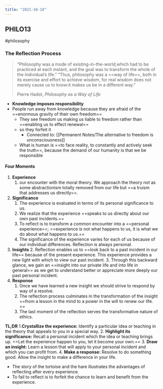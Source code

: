 ```yaml
---
title: "2021-10-18"
---
```

## PHILO13
#philosophy 
### The Reflection Process
> “Philosophy was a mode of existing-in-the-world,which had to be practiced at each instant, and the goal was to transform the whole of the individual’s life.” 
> “Thus, philosophy was a ==way of life==, both in its exercise and effort to achieve wisdom, for real wisdom does not merely cause us to know:it makes us be in a different way.”
> 
> Pierre Hadot, *Philosophy as a Way of Life*

+ **Knowledge imposes responsibility**
+ People run away from knowledge because they are afraid of the ==enormous gravity of their own freedom==
	+ They see freedom us making us liable to freedom rather than ==enabling us to effect renewal==
	+ so they forfeit it
		+ Connected to: [[Permanent Notes/The alternative to freedom is unconsciousness]]
	+ What is human is ==to face reality, to constantly and actively seek the truth==, because the demand of our humanity is that we be responsible

#### Four Moments
1. **Experience**
	1. our encounter with the moral theory. We approach the theory not as some abstractionism totally removed from our life but ==a truism that addresses us directly==.
2. **Significance**
	1. The experience is evaluated in terms of its personal significance to us. 
	2. We realize that the experience ==speaks to us directly about our own past incidents.==
	4. To reflect is to transform a common encounter into a ==personal experience==; ==experience is not what happens to us, it is what we do about what happens to us.==
	5. The significance of the experience varies for each of us because of our individual differences. Reflection is always personal.
3. **Insights**
	2. Reflection enables us to ==look back to a past incident in our life== because of the present experience. This experience provides a new light with which to view our past incident. 
	3. Through this backward glance, we gain an ==insight into our private life and into life in general== as we get to understand better or appreciate more deeply our past personal incident.
4. **Response**
	1. Once we have learned a new insight we should strive to respond by way of a resolve. 
	3. The reflection process culminates in the transformation of the insight ==from a lesson in the mind to a power in the will to renew our life. ==
	5. The last moment of the reflection serves the transformative nature of ethics.

**TL;DR**
1.**Crystallize the experience:** Identify a particular idea or teaching in the theory that appeals to you in a special way.
2. **Highlight its significance:** Recall a personal incident which the idea or teaching brings up. ==Let the experience happen to you, let it become your own.==
3. **Draw an insight:** Learn a lesson that will apply to your personal incident and which you can profit from. 
4. **Make a response:** Resolve to do something good. Allow the insight to make a difference in your life.

+ The story of the tortoise and the hare illustrates the advantages of reflecting after every experience. 
+ To fail to reflect is to forfeit the chance to learn and benefit from the experience.